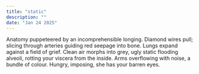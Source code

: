 ```yaml
---
title: "static"
description: ""
date: "Jan 24 2025"
---
```

Anatomy puppeteered by an incomprehensible longing. Diamond wires pull; slicing through arteries guiding red seepage into bone. Lungs expand against a field of grief. Clean air morphs into grey, ugly static flooding alveoli, rotting your viscera from the inside.
Arms overflowing with noise, a bundle of colour. Hungry, imposing, she has your barren eyes.

